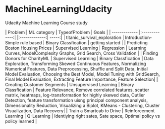 # MachineLearningUdacity
Udacity Machine Learning Course study

| Problem        | ML category      | TypeofProblem  | Goals |
| ------------- |:-------------:| |:-------------:| -----:|
| titanic_survival_exploration    | Introduction- Simple rule based | Binary Classfication | getting started |
| Predicting Boston Housing Prices    | Supervised Learning | Regression | Learning Curves, ModelComplexity Graphs, Grid Search, Cross Validation |
| Finding Donors for CharityML | Supervised Learning | Binary Classfication | Data Exploration, 
Transforming Skewed Continuous Features, Normalizing Numerical Features,  Data Preprocessing, Shuffle and Split Data, Initial Model Evaluation, Choosing the Best Model, Model Tuning with GridSearch, Final Model Evaluation, Extracting Feature Importance, Feature Selection|
| Creating Customer Segments  | Unsupervised Learning | Binary Classfication | Feature Relevance, Remove correlated features,  scatter matrix, heatmaps, log-transformation for highly skewed data, Outlier Detection, feature transformation uisng principal component analysis, Dimensionality Reduction, Visualizing a Biplot, KMeans - Clustering, Cluster Visualization, Data Recovery|
| Train a Smartcab to Drive   | Reinforcement Learning | Q-Learning |  Identiying right sates, Sate space, Optimal policy vs policy learned |
